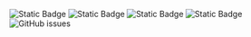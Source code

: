 ![Static Badge](https://img.shields.io/badge/blacklists-61-000000) ![Static Badge](https://img.shields.io/badge/blacklisted-2983110-cc0000) ![Static Badge](https://img.shields.io/badge/whitelisted-2254-00CC00) ![Static Badge](https://img.shields.io/badge/streaming_blacklist-28107-000000) ![GitHub issues](https://img.shields.io/github/issues/fabriziosalmi/blacklists)
